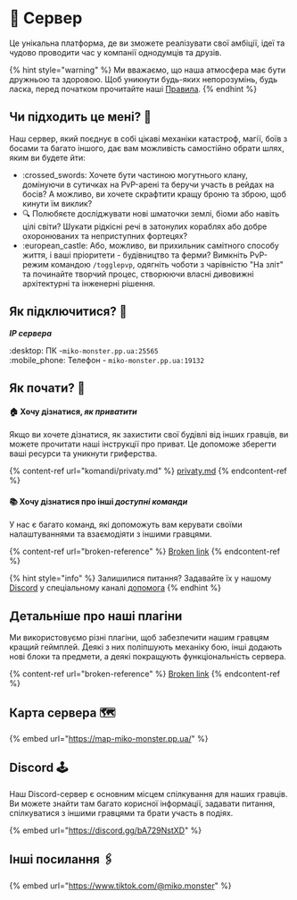 # 💽 Сервер

Це унікальна платформа, де ви зможете реалізувати свої амбіції, ідеї та чудово проводити час у компанії однодумців та друзів.

{% hint style="warning" %}
Ми вважаємо, що наша атмосфера має бути дружньою та здоровою. Щоб уникнути будь-яких непорозумінь, будь ласка, перед початком прочитайте наші [Правила](zagalna-informaciya/pravila/).
{% endhint %}

## Чи підходить це мені? :thinking:

Наш сервер, який поєднує в собі цікаві механіки катастроф, магії, боїв з босами та багато іншого, дає вам можливість самостійно обрати шлях, яким ви будете йти:

* :crossed\_swords: Хочете бути частиною могутнього клану, домінуючи в сутичках на PvP-арені та беручи участь в рейдах на босів? А можливо, ви хочете скрафтити кращу броню та зброю, щоб кинути їм виклик?
* :mag: Полюбяєте досліджувати нові шматочки землі, біоми або навіть цілі світи? Шукати рідкісні речі в затонулих кораблях або добре охоронюваних та неприступних фортецях?
* :european\_castle: Або, можливо, ви прихильник самітного способу життя, і ваші пріоритети - будівництво та ферми? Вимкніть PvP-режим командою `/togglepvp`, одягніть чоботи з чарівністю "На зліт" та починайте творчий процес, створюючи власні дивовижні архітектурні та інженерні рішення.

## Як підключитися? 🔌

_**IP сервера**_&#x20;

:desktop: ПК -`miko-monster.pp.ua:25565` \
:mobile\_phone: Телефон - `miko-monster.pp.ua:19132`

## Як почати? :rocket:&#x20;

#### 🏠 Хочу дізнатися, _як приватити_

Якщо ви хочете дізнатися, як захистити свої будівлі від інших гравців, ви можете прочитати наші інструкції про приват. Це допоможе зберегти ваші ресурси та уникнути гриферства.

{% content-ref url="komandi/privaty.md" %}
[privaty.md](komandi/privaty.md)
{% endcontent-ref %}

#### :books: Хочу дізнатися про інші _доступні команди_

У нас є багато команд, які допоможуть вам керувати своїми налаштуваннями та взаємодіяти з іншими гравцями.

{% content-ref url="broken-reference" %}
[Broken link](broken-reference)
{% endcontent-ref %}

{% hint style="info" %}
Залишилися питання? Задавайте їх у нашому [Discord](https://discord.gg/bA729NstXD) у спеціальному каналі [допомога](https://discord.com/channels/1060327997548265603/1182341290982113361)
{% endhint %}

## Детальніше про наші плагіни

Ми використовуємо різні плагіни, щоб забезпечити нашим гравцям кращий геймплей. Деякі з них поліпшують механіку бою, інші додають нові блоки та предмети, а деякі покращують функціональність сервера.

{% content-ref url="broken-reference" %}
[Broken link](broken-reference)
{% endcontent-ref %}

## Карта сервера 🗺️

{% embed url="https://map-miko-monster.pp.ua/" %}

## Discord 🕹️

Наш Discord-сервер є основним місцем спілкування для наших гравців. Ви можете знайти там багато корисної інформації, задавати питання, спілкуватися з іншими гравцями та брати участь в подіях.

{% embed url="https://discord.gg/bA729NstXD" %}

## Інші посилання 🖇️

{% embed url="https://www.tiktok.com/@miko.monster" %}
